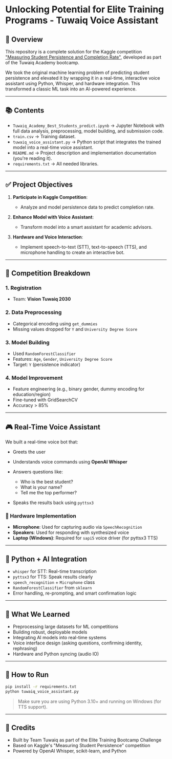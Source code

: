 # Unlocking Potential for Elite Training Programs - Tuwaiq Voice Assistant

## 🔄 Overview

This repository is a complete solution for the Kaggle competition ["Measuring Student Persistence and Completion Rate"](https://www.kaggle.com/competitions/measuring-student-persistence-and-completion-rate), developed as part of the Tuwaiq Academy bootcamp.

We took the original machine learning problem of predicting student persistence and elevated it by wrapping it in a real-time, interactive voice assistant using Python, Whisper, and hardware integration. This transformed a classic ML task into an AI-powered experience.

---

## 📚 Contents

* `Tuwaiq_Academy_Best_Students_predict.ipynb` → Jupyter Notebook with full data analysis, preprocessing, model building, and submission code.
* `train.csv` → Training dataset.
* `tuwaiq_voice_assistant.py` → Python script that integrates the trained model into a real-time voice assistant.
* `README.md` → Project description and implementation documentation (you're reading it).
* `requirements.txt` → All needed libraries.

---

## ✅ Project Objectives

1. **Participate in Kaggle Competition**:

   * Analyze and model persistence data to predict completion rate.

2. **Enhance Model with Voice Assistant**:

   * Transform model into a smart assistant for academic advisors.

3. **Hardware and Voice Interaction**:

   * Implement speech-to-text (STT), text-to-speech (TTS), and microphone handling to create an interactive bot.

---

## 🔹 Competition Breakdown

### 1. Registration

* Team: **Vision Tuwaiq 2030**

### 2. Data Preprocessing

* Categorical encoding using `get_dummies`
* Missing values dropped for `Y` and `University Degree Score`

### 3. Model Building

* Used `RandomForestClassifier`
* Features: `Age`, `Gender`, `University Degree Score`
* Target: `Y` (persistence indicator)

### 4. Model Improvement

* Feature engineering (e.g., binary gender, dummy encoding for education/region)
* Fine-tuned with GridSearchCV
* Accuracy > 85%

---

## 🎮 Real-Time Voice Assistant

We built a real-time voice bot that:

* Greets the user
* Understands voice commands using **OpenAI Whisper**
* Answers questions like:

  * Who is the best student?
  * What is your name?
  * Tell me the top performer?
* Speaks the results back using `pyttsx3`

### 🔧 Hardware Implementation

* **Microphone**: Used for capturing audio via `SpeechRecognition`
* **Speakers**: Used for responding with synthesized voice
* **Laptop (Windows)**: Required for `sapi5` voice driver (for pyttsx3 TTS)

---

## 🎉 Python + AI Integration

* `whisper` for STT: Real-time transcription
* `pyttsx3` for TTS: Speak results clearly
* `speech_recognition` + `Microphone` class
* `RandomForestClassifier` from `sklearn`
* Error handling, re-prompting, and smart confirmation logic

---

## 📅 What We Learned

* Preprocessing large datasets for ML competitions
* Building robust, deployable models
* Integrating AI models into real-time systems
* Voice interface design (asking questions, confirming identity, rephrasing)
* Hardware and Python syncing (audio IO)

---

## 💼 How to Run

```bash
pip install -r requirements.txt
python tuwaiq_voice_assistant.py
```

> Make sure you are using Python 3.10+ and running on Windows (for TTS support).

---

## 🌟 Credits

* Built by Team Tuwaiq as part of the Elite Training Bootcamp Challenge
* Based on Kaggle's "Measuring Student Persistence" competition
* Powered by OpenAI Whisper, scikit-learn, and Python
